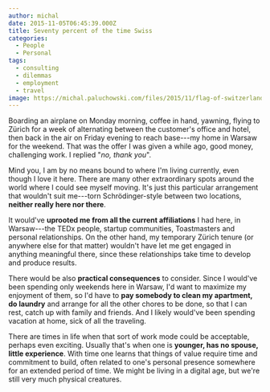 ```yaml
---
author: michal
date: 2015-11-05T06:45:39.000Z
title: Seventy percent of the time Swiss
categories:
  - People
  - Personal
tags:
  - consulting
  - dilemmas
  - employment
  - travel
image: https://michal.paluchowski.com/files/2015/11/flag-of-switzerland.png
---
```


Boarding an airplane on Monday morning, coffee in hand, yawning, flying to Zürich for a week of alternating between the customer's office and hotel, then back in the air on Friday evening to reach base---my home in Warsaw for the weekend. That was the offer I was given a while ago, good money, challenging work. I replied "_no, thank you_".

Mind you, I am by no means bound to where I'm living currently, even though I love it here. There are many other extraordinary spots around the world where I could see myself moving. It's just this particular arrangement that wouldn't suit me---torn Schrödinger-style between two locations, __neither really here nor there__.

It would've __uprooted me from all the current affiliations__ I had here, in Warsaw---the TEDx people, startup communities, Toastmasters and personal relationships. On the other hand, my temporary Zürich tenure (or anywhere else for that matter) wouldn't have let me get engaged in anything meaningful there, since these relationships take time to develop and produce results.

There would be also __practical consequences__ to consider. Since I would've been spending only weekends here in Warsaw, I'd want to maximize my enjoyment of them, so I'd have to __pay somebody to clean my apartment, do laundry__ and arrange for all the other chores to be done, so that I can rest, catch up with family and friends. And I likely would've been spending vacation at home, sick of all the traveling.

There are times in life when that sort of work mode could be acceptable, perhaps even exciting. Usually that's when one is __younger, has no spouse, little experience__. With time one learns that things of value require time and commitment to build, often related to one's personal presence somewhere for an extended period of time. We might be living in a digital age, but we're still very much physical creatures.

